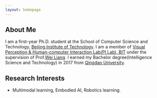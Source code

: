 ```yaml
---
layout: homepage
---
```


## About Me

I am a first-year Ph.D. student at the School of Computer Science and Technology, [Beijing Institute of Technology](https://bit.edu.cn). I am a member of [Visual Perception & Human-computer Interaction Lab(PI Lab), BIT](https://liangwei-bit.github.io/web/) under the supervision of Prof.[Wei Liang](https://liangwei-bit.github.io/web/). I earned my Bachelor degree(Intelligence Science and Technology) in 2017 from [Qingdao University](qdu.edu.cn).

## Research Interests

- Multimodal learning, Embodied AI, Robotics learning.

<!--
## News

- **[Feb. 2020]** Our paper about incremental learning is accepted to CVPR 2020.
- **[Feb. 2020]** We will host the ACM Multimedia Asia 2020 conference in Singapore!
- **[Sept. 2019]** Our paper about few-shot learning is accepted to NeurIPS 2019.
- **[Mar. 2019]** Our paper about few-shot learning is accepted to CVPR 2019.

{% include_relative _includes/publications.md %}

{% include_relative _includes/services.md %}
-->
